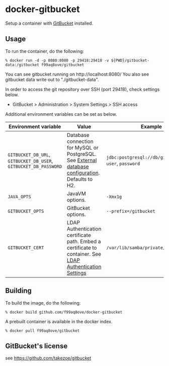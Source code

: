 docker-gitbucket
================

Setup a container with [GitBucket](https://github.com/takezoe/gitbucket) installed.

## Usage

To run the container, do the following:

```
% docker run -d -p 8080:8080 -p 29418:29418 -v ${PWD}/gitbucket-data:/gitbucket f99aq8ove/gitbucket
```

You can see gitbucket running on http://localhost:8080/
You also see gitbucket data write out to "./gitbucket-data".

In order to access the git repository over SSH (port 29418), check settings below.

- GitBucket > Administration > System Settings > SSH access

Additional environment variables can be set as below.

Environment variable | Value | Example
---------------------|-------|--------
`GITBUCKET_DB_URL`, `GITBUCKET_DB_USER`, `GITBUCKET_DB_PASSWORD` | Database connection for MySQL or PostgreSQL. See [External database configuration](https://github.com/gitbucket/gitbucket/wiki/External-database-configuration). Defaults to H2. | `jdbc:postgresql://db/gitbucket`, `user`, `password`
`JAVA_OPTS`         | JavaVM options.     | `-Xmx1g`
`GITBUCKET_OPTS`    | GitBucket options.  | `--prefix=/gitbucket`
`GITBUCKET_CERT`    | LDAP Authentication certificate path.  Embed a certificate to container. See [LDAP Authentication Settings](https://github.com/gitbucket/gitbucket/wiki/LDAP-Authentication-Settings)  | `/var/lib/samba/private/tls/cert.pem`

## Building

To build the image, do the following:

```
% docker build github.com/f99aq8ove/docker-gitbucket
```

A prebuilt container is available in the docker index.

```
% docker pull f99aq8ove/gitbucket
```

## GitBucket's license
see https://github.com/takezoe/gitbucket
